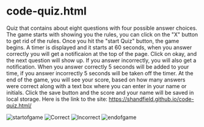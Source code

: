 # code-quiz.html
Quiz that contains about eight questions with four possible answer choices.
The game starts with showing you the rules, you can click on the "X" button to get rid of the rules.
Once you hit the "start Quiz" button, the game begins. 
A timer is displayed and it starts at 60 seconds, when you answer correctly you will get a notificaion at the top of the page. 
Click on okay, and the next question will show up. If you answer incorrectly, you will also get a notification. 
When you answer correctly 5 seconds will be added to your time, if you answer incorrectly 5 seconds will be taken off the timer.
At the end of the game, you will see your score, based on how many answers were correct along with a text box where you can enter in your name or initials. Click the save button and the score and your name will be saved in local storage. 
Here is the link to the site: https://shandfield.github.io/code-quiz.html/

![startofgame](https://user-images.githubusercontent.com/63683598/86541938-6bd6c880-bece-11ea-8b57-2aa519a29ab9.png)
![Correct](https://user-images.githubusercontent.com/63683598/86542018-0df6b080-becf-11ea-86eb-b7c8d414848f.png)
![Incorrect](https://user-images.githubusercontent.com/63683598/86542019-0f27dd80-becf-11ea-87fa-dff7c0895fbb.png)
![endofgame](https://user-images.githubusercontent.com/63683598/86541936-67aaab00-bece-11ea-9315-15cf984f32ff.png)
